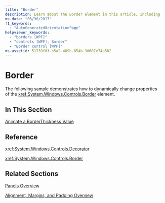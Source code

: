 ```yaml
---
title: "Border"
description: Learn about the Border element in this article, including how to dynamically change the properties of the Border element.
ms.date: "03/30/2017"
f1_keywords: 
  - "AutoGeneratedOrientationPage"
helpviewer_keywords: 
  - "borders [WPF]"
  - "controls [WPF], Border"
  - "Border control [WPF]"
ms.assetid: 51739f83-b5a2-489b-854b-30607e74a502
---
```

# Border

The following sample demonstrates how to dynamically change properties of the <xref:System.Windows.Controls.Border> element.  
  
## In This Section  

 [Animate a BorderThickness Value](how-to-animate-a-borderthickness-value.md)  
  
## Reference  

 <xref:System.Windows.Controls.Decorator>  
  
 <xref:System.Windows.Controls.Border>  
  
## Related Sections  

 [Panels Overview](panels-overview.md)  
  
 [Alignment, Margins, and Padding Overview](../advanced/alignment-margins-and-padding-overview.md)
